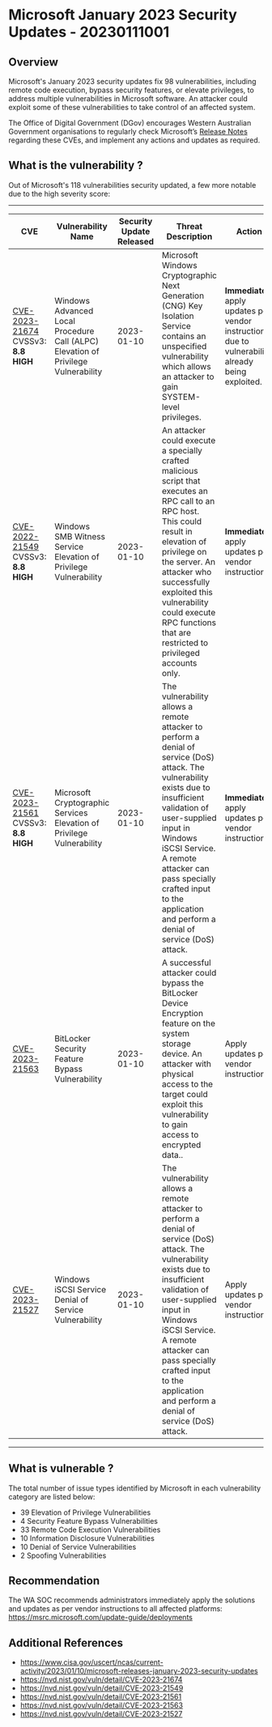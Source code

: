 # Microsoft January 2023 Security Updates - 20230111001

## Overview

Microsoft's January 2023 security updates fix 98 vulnerabilities, including remote code execution, bypass security features, or elevate privileges, to address multiple vulnerabilities in Microsoft software. An attacker could exploit some of these vulnerabilities to take control of an affected system.

The Office of Digital Government (DGov) encourages Western Australian Government organisations to regularly check Microsoft’s [Release Notes](https://msrc.microsoft.com/update-guide/releaseNote/2023-Jan) regarding these CVEs, and implement any actions and updates as required.

## What is the vulnerability ?

Out of Microsoft's 118 vulnerabilities security updated, a few more notable due to the high severity score:

______________________________________________________________________

| CVE                                                                                                               | Vulnerability Name                                                                | Security Update Released | Threat Description                                                                                                                                                                                                                                                                                                   | Action                                                                                              |
| ----------------------------------------------------------------------------------------------------------------- | --------------------------------------------------------------------------------- | ------------------------ | -------------------------------------------------------------------------------------------------------------------------------------------------------------------------------------------------------------------------------------------------------------------------------------------------------------------- | --------------------------------------------------------------------------------------------------- |
| [CVE-2023-21674](https://msrc.microsoft.com/update-guide/vulnerability/CVE-2023-21674) CVSSv3: **8.8 HIGH**       | Windows Advanced Local Procedure Call (ALPC) Elevation of Privilege Vulnerability | 2023-01-10               | Microsoft Windows Cryptographic Next Generation (CNG) Key Isolation Service contains an unspecified vulnerability which allows an attacker to gain SYSTEM-level privileges.                                                                                                                                          | **Immediately** apply updates per vendor instructions due to vulnerability already being exploited. |
| [CVE-2022-21549](https://msrc.microsoft.com/update-guide/en-US/vulnerability/CVE-2023-21549) CVSSv3: **8.8 HIGH** | Windows SMB Witness Service Elevation of Privilege Vulnerability                  | 2023-01-10               | An attacker could execute a specially crafted malicious script that executes an RPC call to an RPC host. This could result in elevation of privilege on the server. An attacker who successfully exploited this vulnerability could execute RPC functions that are restricted to privileged accounts only.           | **Immediately** apply updates per vendor instructions.                                              |
| [CVE-2023-21561](https://msrc.microsoft.com/update-guide/en-US/vulnerability/CVE-2023-21561) CVSSv3: **8.8 HIGH** | Microsoft Cryptographic Services Elevation of Privilege Vulnerability             | 2023-01-10               | The vulnerability allows a remote attacker to perform a denial of service (DoS) attack. The vulnerability exists due to insufficient validation of user-supplied input in Windows iSCSI Service. A remote attacker can pass specially crafted input to the application and perform a denial of service (DoS) attack. | **Immediately** apply updates per vendor instructions.                                              |
| [CVE-2023-21563](https://msrc.microsoft.com/update-guide/vulnerability/CVE-2023-21563)                            | BitLocker Security Feature Bypass Vulnerability                                   | 2023-01-10               | A successful attacker could bypass the BitLocker Device Encryption feature on the system storage device. An attacker with physical access to the target could exploit this vulnerability to gain access to encrypted data..                                                                                          | Apply updates per vendor instructions.                                                              |
| [CVE-2023-21527](https://msrc.microsoft.com/update-guide/vulnerability/CVE-2023-21527)                            | Windows iSCSI Service Denial of Service Vulnerability                             | 2023-01-10               | The vulnerability allows a remote attacker to perform a denial of service (DoS) attack. The vulnerability exists due to insufficient validation of user-supplied input in Windows iSCSI Service. A remote attacker can pass specially crafted input to the application and perform a denial of service (DoS) attack. | Apply updates per vendor instructions.                                                              |

______________________________________________________________________

## What is vulnerable ?

The total number of issue types identified by Microsoft in each vulnerability category are listed below:

- 39 Elevation of Privilege Vulnerabilities
- 4 Security Feature Bypass Vulnerabilities
- 33 Remote Code Execution Vulnerabilities
- 10 Information Disclosure Vulnerabilities
- 10 Denial of Service Vulnerabilities
- 2 Spoofing Vulnerabilities

## Recommendation

The WA SOC recommends administrators immediately apply the solutions and updates as per vendor instructions to all affected platforms: <https://msrc.microsoft.com/update-guide/deployments>

## Additional References

- <https://www.cisa.gov/uscert/ncas/current-activity/2023/01/10/microsoft-releases-january-2023-security-updates>
- <https://nvd.nist.gov/vuln/detail/CVE-2023-21674>
- <https://nvd.nist.gov/vuln/detail/CVE-2023-21549>
- <https://nvd.nist.gov/vuln/detail/CVE-2023-21561>
- <https://nvd.nist.gov/vuln/detail/CVE-2023-21563>
- <https://nvd.nist.gov/vuln/detail/CVE-2023-21527>
